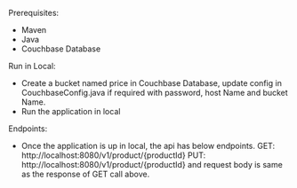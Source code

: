 Prerequisites: 
* Maven
* Java
* Couchbase Database

Run in Local:
* Create a bucket named price in Couchbase Database, update config in CouchbaseConfig.java  if required with password, host Name and bucket Name.
* Run the application in local

Endpoints:
* Once the application is up in local, the api has below endpoints.
GET: http://localhost:8080/v1/product/{productId}
PUT: http://localhost:8080/v1/product/{productId} and request body is same as the response of GET call above.
